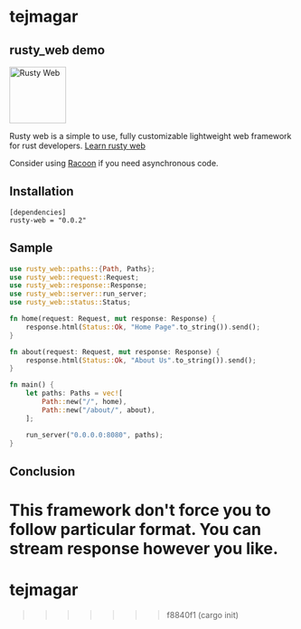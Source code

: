 # tejmagar


## rusty_web demo

<img src="docs/rusty-web.png" alt="Rusty Web" width="100">

Rusty web is a simple to use, fully customizable lightweight web framework for rust developers.
[Learn rusty web](https://tejmagar.github.io/rusty-web/)

Consider using [Racoon](https://github.com/tejmagar/racoon/) if you need asynchronous code.

## Installation

```
[dependencies]
rusty-web = "0.0.2"
```

## Sample

```rust
use rusty_web::paths::{Path, Paths};
use rusty_web::request::Request;
use rusty_web::response::Response;
use rusty_web::server::run_server;
use rusty_web::status::Status;

fn home(request: Request, mut response: Response) {
    response.html(Status::Ok, "Home Page".to_string()).send();
}

fn about(request: Request, mut response: Response) {
    response.html(Status::Ok, "About Us".to_string()).send();
}

fn main() {
    let paths: Paths = vec![
        Path::new("/", home),
        Path::new("/about/", about),
    ];

    run_server("0.0.0.0:8080", paths);
}
```

## Conclusion

This framework don't force you to follow particular format. You can stream response however you like.
=======
# tejmagar
>>>>>>> f8840f1 (cargo init)
